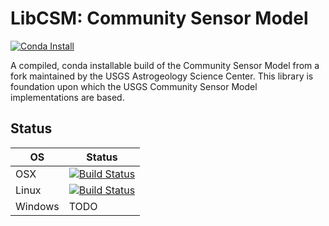 # LibCSM: Community Sensor Model

[![Conda Install](https://anaconda.org/usgs-astrogeology/libcsm/badges/installer/conda.svg)](https://anaconda.org/usgs-astrogeology/libcsm)

A compiled, conda installable build of the Community Sensor Model from a fork maintained by the USGS Astrogeology Science Center.  This library is foundation upon which the USGS Community Sensor Model implementations are based.

## Status

| OS    | Status |
|-------|--------|
| OSX   | [![Build Status](https://travis-ci.org/USGS-Astrogeology/conda-libcsm.svg?branch=master)](https://travis-ci.org/USGS-Astrogeology/conda-libcsm) |
|Linux  | [![Build Status](https://travis-ci.org/USGS-Astrogeology/conda-libcsm.svg?branch=master)](https://travis-ci.org/USGS-Astrogeology/conda-libcsm) |
|Windows| TODO |
